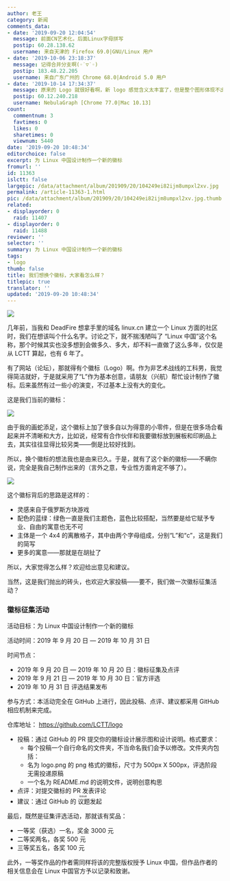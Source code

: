 ```yaml
---
author: 老王
category: 新闻
comments_data:
- date: '2019-09-20 12:04:54'
  message: 前面CN艺术化，后面Linux字母拼写
  postip: 60.28.138.62
  username: 来自天津的 Firefox 69.0|GNU/Linux 用户
- date: '2019-10-06 23:18:37'
  message: 记得合并分支啊(◦˙▽˙◦)
  postip: 183.48.22.205
  username: 来自广东广州的 Chrome 68.0|Android 5.0 用户
- date: '2019-10-14 17:34:37'
  message: 原来的 Logo 就很好看啊，新 logo 感觉含义太丰富了，但是整个图形体现不出来寓意，仅代表个人意见
  postip: 60.12.240.218
  username: NebulaGraph [Chrome 77.0|Mac 10.13]
count:
  commentnum: 3
  favtimes: 0
  likes: 0
  sharetimes: 0
  viewnum: 5440
date: '2019-09-20 10:48:34'
editorchoice: false
excerpt: 为 Linux 中国设计制作一个新的徽标
fromurl: ''
id: 11363
islctt: false
largepic: /data/attachment/album/201909/20/104249ei82ijm8umpxl2xv.jpg
permalink: /article-11363-1.html
pic: /data/attachment/album/201909/20/104249ei82ijm8umpxl2xv.jpg.thumb.jpg
related:
- displayorder: 0
  raid: 11407
- displayorder: 0
  raid: 11488
reviewer: ''
selector: ''
summary: 为 Linux 中国设计制作一个新的徽标
tags:
- logo
thumb: false
title: 我们想换个徽标，大家看怎么样？
titlepic: true
translator: ''
updated: '2019-09-20 10:48:34'
---
```


![](/data/attachment/album/201909/20/104249ei82ijm8umpxl2xv.jpg)


几年前，当我和 DeadFire 想拿手里的域名 linux.cn 建立一个 Linux 方面的社区时，我们在想该叫个什么名字。讨论之下，就不揣浅陋叫了 “Linux 中国”这个名称，那个时候其实也没多想到会做多久、多大，却不料一直做了这么多年，仅仅是从 LCTT 算起，也有 6 年了。


有了网站（论坛），那就得有个徽标（Logo）啊。作为非艺术战线的工科男，我觉得简洁就好，于是就采用了“L”作为基本创意，请朋友（兴航）帮忙设计制作了徽标。后来虽然有过一些小的演变，不过基本上没有大的变化。


这是我们当前的徽标：


![](/data/attachment/album/201909/20/094906aaagoeb4aw2wbnae.jpg)


由于我的画蛇添足，这个徽标上加了很多自以为得意的小零件，但是在很多场合看起来并不清晰和大方，比如说，经常有合作伙伴和我要徽标放到展板和印刷品上去，其实往往显得比较另类——倒是比较好找到。


所以，换个徽标的想法我也是由来已久。于是，就有了这个新的徽标——不瞒你说，完全是我自己制作出来的（言外之意，专业性方面肯定不够了）。


![](/data/attachment/album/201909/20/095445lbibkuei6toib61f.png)


这个徽标背后的思路是这样的：


* 灵感来自于俄罗斯方块游戏
* 配色的蓝绿：绿色一直是我们主题色，蓝色比较搭配，当然要是给它赋予专业、自由的寓意也无不可
* 主体是一个 4x4 的离散格子，其中由两个字母组成，分别“L”和“c”，这是我们的简写
* 更多的寓意——那就是在胡扯了


所以，大家觉得怎么样？欢迎给出意见和建议。


当然，这是我们抛出的砖头，也欢迎大家投稿——要不，我们做一次徽标征集活动？


### 徽标征集活动


活动目标：为 Linux 中国设计制作一个新的徽标


活动时间：2019 年 9 月 20 日 — 2019 年 10 月 31 日


时间节点：


* 2019 年 9 月 20 日 — 2019 年 10 月 20 日：徽标征集及点评
* 2019 年 9 月 21 日 — 2019 年 10 月 30 日：官方评选
* 2019 年 10 月 31 日 评选结果发布


参与方式：本活动完全在 GitHub 上进行，因此投稿、点评、建议都采用 GitHub 相应机制来完成。


仓库地址： <https://github.com/LCTT/logo>


* 投稿：通过 GitHub 的 PR 提交你的徽标设计展示图和设计说明。格式要求：
	+ 每个投稿一个自行命名的文件夹，不当命名我们会予以修改。文件夹内包括：
	+ 名为 logo.png 的 png 格式的徽标，尺寸为 500px X 500px，评选阶段无需投递原稿
	+ 一个名为 README.md 的说明文件，说明创意构思
* 点评：对提交徽标的 PR 发表评论
* 建议：通过 GitHub 的<ruby> 议题 <rp>  （ </rp> <rt>  issue </rt> <rp>  ） </rp></ruby>发起


最后，既然是征集评选活动，那就该有奖品：


* 一等奖（获选）一名，奖金 3000 元
* 二等奖两名，各奖 500 元
* 三等奖五名，各奖 100 元


此外，一等奖作品的作者需同样将该的完整版权授予 Linux 中国，但作品作者的相关信息会在 Linux 中国官方予以记录和致谢。